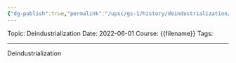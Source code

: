```yaml
---
{"dg-publish":true,"permalink":"/upsc/gs-1/history/deindustrialization/","dgHomeLink":true,"dgPassFrontmatter":false}
---
```


Topic: Deindustrialization
Date: 2022-06-01
Course: {{filename}}
Tags: 

---



Deindustrialization